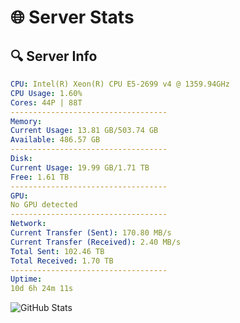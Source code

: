 # 🌐 Server Stats
## 🔍 Server Info
```yaml
CPU: Intel(R) Xeon(R) CPU E5-2699 v4 @ 1359.94GHz
CPU Usage: 1.60%
Cores: 44P | 88T
-----------------------------------
Memory:
Current Usage: 13.81 GB/503.74 GB
Available: 486.57 GB
-----------------------------------
Disk:
Current Usage: 19.99 GB/1.71 TB
Free: 1.61 TB
-----------------------------------
GPU:
No GPU detected
-----------------------------------
Network:
Current Transfer (Sent): 170.80 MB/s
Current Transfer (Received): 2.40 MB/s
Total Sent: 102.46 TB
Total Received: 1.70 TB
-----------------------------------
Uptime:
10d 6h 24m 11s
```
![GitHub Stats](https://img.shields.io/badge/Updated-2025-02-18_05:07:29-blue)
